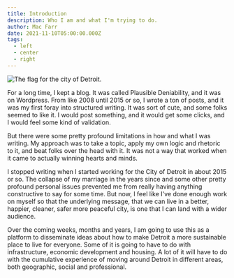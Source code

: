 ```yaml
---
title: Introduction
description: Who I am and what I'm trying to do.
author: Mac Farr
date: 2021-11-10T05:00:00.000Z
tags:
  - left
  - center
  - right
---
```

![The flag for the city of Detroit.](/static/img/_img_flag_of_detroit.svg.png)

For a long time, I kept a blog. It was called Plausible Deniability, and it was on Wordpress. From like 2008 until 2015 or so, I wrote a ton of posts, and it was my first foray into structured writing. It was sort of cute, and some folks seemed to like it. I would post something, and it would get some clicks, and I would feel some kind of validation.

But there were some pretty profound limitations in how and what I was writing. My approach was to take a topic, apply my own logic and rhetoric to it, and beat folks over the head with it. It was not a way that worked when it came to actually winning hearts and minds.

I stopped writing when I started working for the City of Detroit in about 2015 or so. The collapse of my marriage in the years since and some other pretty profound personal issues prevented me from really having anything constructive to say for some time. But now, I feel like I've done enough work on myself so that the underlying message, that we can live in a better, happier, cleaner, safer more peaceful city, is one that I can land with a wider audience.

Over the coming weeks, months and years, I am going to use this as a platform to disseminate ideas about how to make Detroit a more sustainable place to live for everyone. Some of it is going to have to do with infrastructure, economic development and housing. A lot of it will have to do with the cumulative experience of moving around Detroit in different areas, both geographic, social and professional.